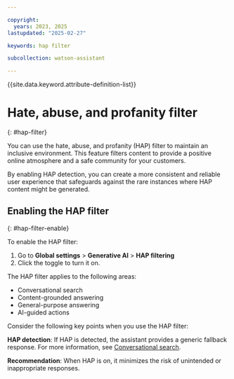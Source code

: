```yaml
---

copyright:
  years: 2023, 2025
lastupdated: "2025-02-27"

keywords: hap filter

subcollection: watson-assistant

---
```


{{site.data.keyword.attribute-definition-list}}

# Hate, abuse, and profanity filter
{: #hap-filter}

You can use the hate, abuse, and profanity (HAP) filter to maintain an inclusive environment. This feature filters content to provide a positive online atmosphere and a safe community for your customers. 

By enabling HAP detection, you can create a more consistent and reliable user experience that safeguards against the rare instances where HAP content might be generated. 

## Enabling the HAP filter
{: #hap-filter-enable}

To enable the HAP filter:

1. Go to **Global settings** > **Generative AI** > **HAP filtering**
1. Click the toggle to turn it on.

The HAP filter applies to the following areas:

- Conversational search
- Content-grounded answering
- General-purpose answering
- AI-guided actions

Consider the following key points when you use the HAP filter:

**HAP detection**: If HAP is detected, the assistant provides a generic fallback response. For more information, see [Conversational search](/docs/watson-assistant?topic=watson-assistant-conversational-search).

**Recommendation**: When HAP is on, it minimizes the risk of unintended or inappropriate responses.
